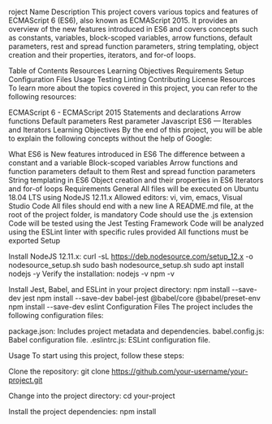 roject Name Description This project covers various topics and features of ECMAScript 6 (ES6), also known as ECMAScript 2015. It provides an overview of the new features introduced in ES6 and covers concepts such as constants, variables, block-scoped variables, arrow functions, default parameters, rest and spread function parameters, string templating, object creation and their properties, iterators, and for-of loops.

Table of Contents Resources Learning Objectives Requirements Setup Configuration Files Usage Testing Linting Contributing License Resources To learn more about the topics covered in this project, you can refer to the following resources:

ECMAScript 6 - ECMAScript 2015 Statements and declarations Arrow functions Default parameters Rest parameter Javascript ES6 — Iterables and Iterators Learning Objectives By the end of this project, you will be able to explain the following concepts without the help of Google:

What ES6 is New features introduced in ES6 The difference between a constant and a variable Block-scoped variables Arrow functions and function parameters default to them Rest and spread function parameters String templating in ES6 Object creation and their properties in ES6 Iterators and for-of loops Requirements General All files will be executed on Ubuntu 18.04 LTS using NodeJS 12.11.x Allowed editors: vi, vim, emacs, Visual Studio Code All files should end with a new line A README.md file, at the root of the project folder, is mandatory Code should use the .js extension Code will be tested using the Jest Testing Framework Code will be analyzed using the ESLint linter with specific rules provided All functions must be exported Setup

Install NodeJS 12.11.x: curl -sL https://deb.nodesource.com/setup_12.x -o nodesource_setup.sh sudo bash nodesource_setup.sh sudo apt install nodejs -y
Verify the installation: nodejs -v npm -v

Install Jest, Babel, and ESLint in your project directory: npm install --save-dev jest npm install --save-dev babel-jest @babel/core @babel/preset-env npm install --save-dev eslint
Configuration Files The project includes the following configuration files:

package.json: Includes project metadata and dependencies. babel.config.js: Babel configuration file. .eslintrc.js: ESLint configuration file.

Usage To start using this project, follow these steps:

Clone the repository: git clone https://github.com/your-username/your-project.git

Change into the project directory: cd your-project

Install the project dependencies: npm install
